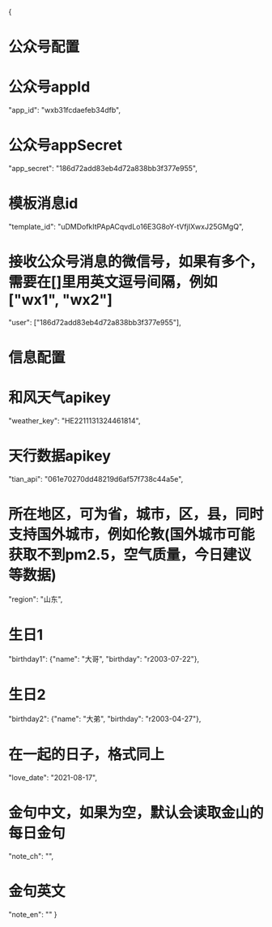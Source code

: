 {
# 公众号配置
# 公众号appId
"app_id": "wxb31fcdaefeb34dfb",
# 公众号appSecret
"app_secret": "186d72add83eb4d72a838bb3f377e955",
# 模板消息id
"template_id": "uDMDofkItPApACqvdLo16E3G8oY-tVfjIXwxJ25GMgQ",
# 接收公众号消息的微信号，如果有多个，需要在[]里用英文逗号间隔，例如["wx1", "wx2"]
"user": ["186d72add83eb4d72a838bb3f377e955"],

# 信息配置
# 和风天气apikey
"weather_key": "HE2211131324461814",
# 天行数据apikey
"tian_api": "061e70270dd48219d6af57f738c44a5e",
# 所在地区，可为省，城市，区，县，同时支持国外城市，例如伦敦(国外城市可能获取不到pm2.5，空气质量，今日建议等数据)
"region": "山东",
# 生日1
"birthday1": {"name": "大哥", "birthday": "r2003-07-22"},
# 生日2
"birthday2": {"name": "大弟", "birthday": "r2003-04-27"},
# 在一起的日子，格式同上
"love_date": "2021-08-17",
# 金句中文，如果为空，默认会读取金山的每日金句
"note_ch": "",
# 金句英文
"note_en": ""
}
